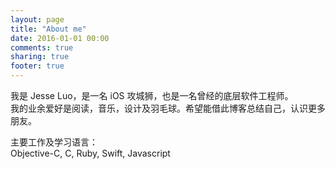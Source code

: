 ```yaml
---
layout: page
title: "About me"
date: 2016-01-01 00:00
comments: true
sharing: true
footer: true
---
```

我是 Jesse Luo，是一名 iOS 攻城狮，也是一名曾经的底层软件工程师。  
我的业余爱好是阅读，音乐，设计及羽毛球。希望能借此博客总结自己，认识更多朋友。

主要工作及学习语言：  
Objective-C, C, Ruby, Swift, Javascript  
